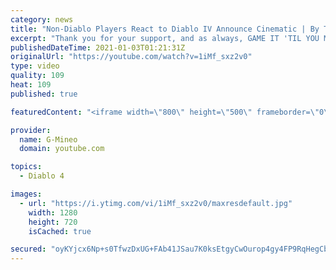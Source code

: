 ```yaml
---
category: news
title: "Non-Diablo Players React to Diablo IV Announce Cinematic | By Three They Come | (G-Mineo Reacts)"
excerpt: "Thank you for your support, and as always, GAME IT 'TIL YOU MAKE IT! ♡♡♡ Discord Server: ☆https://discord.gg/ah3hcmp Membership: ..."
publishedDateTime: 2021-01-03T01:21:31Z
originalUrl: "https://youtube.com/watch?v=1iMf_sxz2v0"
type: video
quality: 109
heat: 109
published: true

featuredContent: "<iframe width=\"800\" height=\"500\" frameborder=\"0\" src=\"https://www.youtube.com/embed/1iMf_sxz2v0\" allow=\"accelerometer; autoplay; encrypted-media; gyroscope; picture-in-picture\" allowfullscreen></iframe>"

provider:
  name: G-Mineo
  domain: youtube.com

topics:
  - Diablo 4

images:
  - url: "https://i.ytimg.com/vi/1iMf_sxz2v0/maxresdefault.jpg"
    width: 1280
    height: 720
    isCached: true

secured: "oyKYjcx6Np+s0TfwzDxUG+FAb41JSau7K0ksEtgyCwOurop4gy4FP9RqHegCb3cHYoEWjPjhntKvf9u3mmp+Y0wklZVqLvvWGSpXTE5jTRKb1Vv36xyDmFfGekA2INnZw0OuaRVPHWkrlCaoTBWFbFXy5Kvr6+W6Obk656NZOoqC0sia/wbZ2GNlOjRskptDh5cnJxAIJXBAFZoWdlSOI7o9BiaHjJGNJu+DKYTPYaNOBy+oFwDIzMUm+hv3DOC4U/P2KPaV3GrenBFv1BqGKttZLZh0cpTlkGz0fJoy31KlToJ5j8MrRYedj49AdyKhVztV0ng8smSEobT10UQOgWRihj6M+yWMaX06/TDmxcXcMD4/T3GHmH97X/6dSJmNrXRIYdlPIb9aq6zYBPoi4F1RwDA8As6+a5uMLqw+Q8+62eEnkX+h3inVGNgpVlef;EdEhwejBTF8o8cYZtBNzUg=="
---
```


